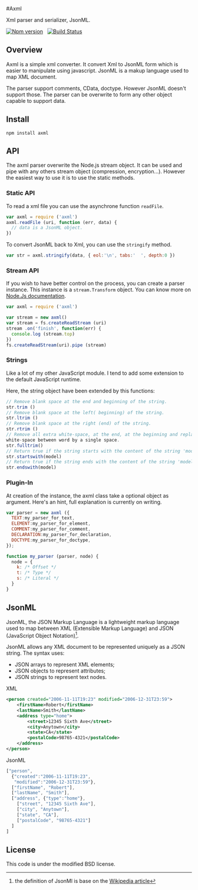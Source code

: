 
#Axml

Xml parser and serializer, JsonML.

[![Npm version](https://badge.fury.io/js/axml.svg)](1) 
&nbsp; 
[![Build Status](https://api.travis-ci.org/AxFab/axml.svg?branch=master)](2)

## Overview

Axml is a simple xml converter. It convert Xml to JsonML form which is easier 
to manipulate using javascript.
JsonML is a makup language used to map XML document. 

The parser support comments, CData, doctype. 
However JsonML doesn't support those. The parser can be overwrite to form any 
other object capable to support data. 


## Install

    npm install axml



## API

The axml parser overwrite the Node.js stream object. It can be used and pipe 
with any others stream object (compression, encryption...). However the easiest 
way to use it is to use the static methods.

### Static API
To read a xml file you can use the asynchrone function `readFile`. 
```js
var axml = require ('axml')
axml.readFile (uri, function (err, data) {
  // data is a JsonML object.
})
```

To convert JsonML back to Xml, you can use the `stringify` method.
```js
var str = axml.stringify(data, { eol:'\n', tabs:'  ', depth:0 })
```
### Stream API
If you wish to have better control on the process, you can create a parser 
instance. This instance is a `stream.Transform` object. You can know more on  
[Node.Js documentation](3).
```js
var axml = require ('axml')

var stream = new axml()
var stream = fs.createReadStream (uri)
stream .on('finish', function(err) {
  console.log (stream.top)
})
fs.createReadStream(uri).pipe (stream)
```
### Strings

Like a lot of my other JavaScript module. I tend to add some extension to the 
default JavaScript runtime.

Here, the string object have been extended by this functions:

```js
// Remove blank space at the end and beginning of the string.
str.trim () 
// Remove blank space at the left( beginning) of the string.
str.ltrim () 
// Remove blank space at the right (end) of the string.
str.rtrim () 
// Remove all extra white-space, at the end, at the beginning and replace any 
white-space between word by a single space.
str.fulltrim() 
// Return true if the string starts with the content of the string 'model' 
str.startswith(model) 
// Return true if the string ends with the content of the string 'model' 
str.endswith(model) 
```

### Plugin-In

At creation of the instance, the axml class take a optional object as argument.
Here's an hint, full explanation is currently on writing.

```js
var parser = new axml ({
  TEXT:my_parser_for_text,
  ELEMENT:my_parser_for_element,
  COMMENT:my_parser_for_comment,
  DECLARATION:my_parser_for_declaration,
  DOCTYPE:my_parser_for_doctype,
});

function my_parser (parser, node) {
  node = {
    k: /* Offset */
    t: /* Type */
    s: /* Literal */
  }
}
```


## JsonML

JsonML, the JSON Markup Language is a lightweight markup language used to map 
between XML (Extensible Markup Language) and 
JSON (JavaScript Object Notation)[^wikipedia].

JsonML allows any XML document to be represented uniquely as a JSON string. 
The syntax uses:

- JSON arrays to represent XML elements;
-  JSON objects to represent attributes;
-  JSON strings to represent text nodes.

XML
```xml
<person created="2006-11-11T19:23" modified="2006-12-31T23:59">
    <firstName>Robert</firstName>
    <lastName>Smith</lastName>
    <address type="home">
        <street>12345 Sixth Ave</street>
        <city>Anytown</city>
        <state>CA</state>
        <postalCode>98765-4321</postalCode>
    </address>
</person>
```

JsonML
```js
["person",
  {"created":"2006-11-11T19:23",
   "modified":"2006-12-31T23:59"},
  ["firstName", "Robert"],
  ["lastName", "Smith"],
  ["address", {"type":"home"},
    ["street", "12345 Sixth Ave"],
    ["city", "Anytown"],
    ["state", "CA"],
    ["postalCode", "98765-4321"]
  ]
]
```


## License
This code is under the modified BSD license.




 [^wikipedia]: the definition of JsonMl is base on the [Wikipedia article][4]

 [1]: https://badge.fury.io/js/axml
 [2]: http://travis-ci.org/axfab/axml
 [3]: http://nodejs.org/api/stream.html#stream_class_stream_transform
 [4]: http://en.wikipedia.org/wiki/JsonML

